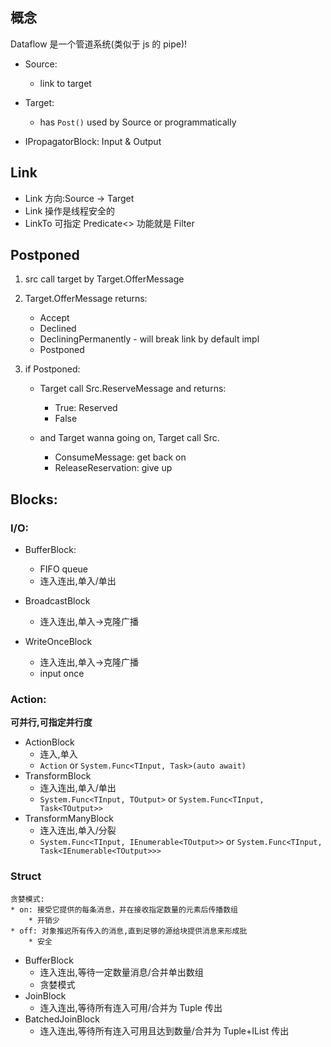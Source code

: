 ## 概念

Dataflow 是一个管道系统(类似于 js 的 pipe)!

* Source:
    * link to target

* Target:
    * has `Post()` used by Source or programmatically

* IPropagatorBlock: Input & Output

## Link

* Link 方向:Source -> Target
* Link 操作是线程安全的
* LinkTo 可指定 Predicate<> 功能就是 Filter

## Postponed

1. src call target by Target.OfferMessage

2. Target.OfferMessage returns:
    * Accept
    * Declined
    * DecliningPermanently - will break link by default impl
    * Postponed

3. if Postponed:
    * Target call Src.ReserveMessage and returns:
        * True: Reserved
        * False

    * and Target wanna going on, Target call Src.
        * ConsumeMessage: get back on
        * ReleaseReservation: give up

## Blocks:

### I/O:

* BufferBlock:
    * FIFO queue
    * 连入连出,单入/单出

* BroadcastBlock
    * 连入连出,单入->克隆广播

* WriteOnceBlock
    * 连入连出,单入->克隆广播
    * input once

### Action:

**可并行,可指定并行度**

* ActionBlock
    * 连入,单入
    * `Action` or `System.Func<TInput, Task>(auto await)`
* TransformBlock
    * 连入连出,单入/单出
    * `System.Func<TInput, TOutput>` or `System.Func<TInput, Task<TOutput>>`
* TransformManyBlock
    * 连入连出,单入/分裂
    * `System.Func<TInput, IEnumerable<TOutput>>` or `System.Func<TInput, Task<IEnumerable<TOutput>>>`

### Struct

```
贪婪模式:
* on: 接受它提供的每条消息，并在接收指定数量的元素后传播数组
    * 开销少
* off: 对象推迟所有传入的消息,直到足够的源给块提供消息来形成批
    * 安全
```

* BufferBlock
    * 连入连出,等待一定数量消息/合并单出数组
    * 贪婪模式
* JoinBlock
    * 连入连出,等待所有连入可用/合并为 Tuple 传出
* BatchedJoinBlock
    * 连入连出,等待所有连入可用且达到数量/合并为 Tuple+IList 传出
     
    